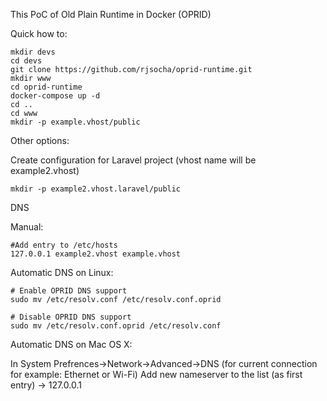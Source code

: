 This PoC of Old Plain Runtime in Docker (OPRID)

Quick how to:

```
mkdir devs
cd devs
git clone https://github.com/rjsocha/oprid-runtime.git
mkdir www
cd oprid-runtime
docker-compose up -d
cd ..
cd www
mkdir -p example.vhost/public
```

Other options:

Create configuration for Laravel project (vhost name will be example2.vhost)
```
mkdir -p example2.vhost.laravel/public
```

DNS

Manual:
```
#Add entry to /etc/hosts
127.0.0.1 example2.vhost example.vhost
```

Automatic DNS on Linux:
```
# Enable OPRID DNS support
sudo mv /etc/resolv.conf /etc/resolv.conf.oprid

# Disable OPRID DNS support
sudo mv /etc/resolv.conf.oprid /etc/resolv.conf
```

Automatic DNS on Mac OS X:

In System Prefrences->Network->Advanced->DNS (for current connection for example: Ethernet or Wi-Fi)
Add new nameserver to the list (as first entry) -> 127.0.0.1
